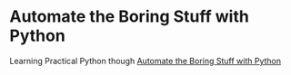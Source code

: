 # Automate the Boring Stuff with Python

Learning Practical Python though [Automate the Boring Stuff with Python](https://automatetheboringstuff.com/)
